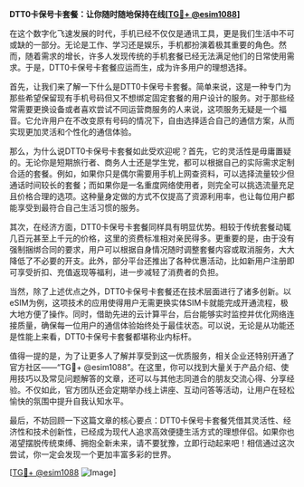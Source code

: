 **DTT0卡保号卡套餐：让你随时随地保持在线[[TG💪+ @esim1088](https://t.me/s/esim1088)]**

在这个数字化飞速发展的时代，手机已经不仅仅是通讯工具，更是我们生活中不可或缺的一部分。无论是工作、学习还是娱乐，手机都扮演着极其重要的角色。然而，随着需求的增长，许多人发现传统的手机套餐已经无法满足他们的日常使用需求。于是，DTT0卡保号卡套餐应运而生，成为许多用户的理想选择。

首先，让我们来了解一下什么是DTT0卡保号卡套餐。简单来说，这是一种专门为那些希望保留现有手机号码但又不想绑定固定套餐的用户设计的服务。对于那些经常需要更换设备或者喜欢尝试不同运营商服务的人来说，这项服务无疑是一个福音。它允许用户在不改变原有号码的情况下，自由选择适合自己的通信方案，从而实现更加灵活和个性化的通信体验。

那么，为什么说DTT0卡保号卡套餐如此受欢迎呢？首先，它的灵活性是毋庸置疑的。无论你是短期旅行者、商务人士还是学生党，都可以根据自己的实际需求定制合适的套餐。例如，如果你只是偶尔需要用手机上网查资料，可以选择流量较少但通话时间较长的套餐；而如果你是一名重度网络使用者，则完全可以挑选流量充足且价格合理的选项。这种量身定做的方式不仅提高了资源利用率，也让每位用户都能享受到最符合自己生活习惯的服务。

其次，在经济方面，DTT0卡保号卡套餐同样具有明显优势。相较于传统套餐动辄几百元甚至上千元的价格，这里的资费标准相对亲民得多。更重要的是，由于没有强制捆绑合同的要求，用户可以根据自身情况随时调整套餐内容或取消服务，大大降低了不必要的开支。此外，部分平台还推出了各种优惠活动，比如新用户注册即可享受折扣、充值返现等福利，进一步减轻了消费者的负担。

当然，除了上述优点之外，DTT0卡保号卡套餐还在技术层面进行了诸多创新。以eSIM为例，这项技术的应用使得用户无需更换实体SIM卡就能完成开通流程，极大地方便了操作。同时，借助先进的云计算平台，后台能够实时监控并优化网络连接质量，确保每一位用户的通信体验始终处于最佳状态。可以说，无论是从功能还是性能上来看，DTT0卡保号卡套餐都堪称业内标杆。

值得一提的是，为了让更多人了解并享受到这一优质服务，相关企业还特别开通了官方社区——“TG💪+ @esim1088”。在这里，你可以找到大量关于产品介绍、使用技巧以及常见问题解答的文章，还可以与其他志同道合的朋友交流心得、分享经验。不仅如此，官方团队还会定期举办线上讲座、互动问答等活动，让用户在轻松愉快的氛围中提升自我认知水平。

最后，不妨回顾一下这篇文章的核心要点：DTT0卡保号卡套餐凭借其灵活性、经济性和技术创新性，已经成为现代人追求高效便捷生活方式的理想伴侣。如果你也渴望摆脱传统束缚、拥抱全新未来，请不要犹豫，立即行动起来吧！相信通过这次尝试，你一定会发现一个更加丰富多彩的世界。

[[TG💪+ @esim1088](https://t.me/s/esim1088) ![Image](https://i.postimg.cc/4NQfJmqS/Snipaste-2025-05-13-00-14-12.png)]